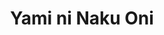 --- 
title: "Yami ni Naku Oni"
publishdate: "2019-2-6T16:48:46+02:00"
src: "https://365manga.net/manga/yami-ni-naku-oni"
image: "https://data.365manga.net/images/thumbnails/30623-yami-ni-naku-oni.jpg"
description: " From Storm in Heaven:Kyou is the last of the Puppet Masters, with the power to defeat the Dark Demons that feed on negative emotions. He travels with his two guardian Light Spirits to rid the world of the Dark Demons, knowing that only then will time resume for him. Yet, overshadowing every victory lies the truth behind the slaughter of his clan and the fate…"
---